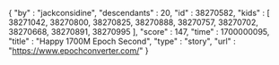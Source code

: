 {
  "by" : "jackconsidine",
  "descendants" : 20,
  "id" : 38270582,
  "kids" : [ 38271042, 38270800, 38270825, 38270888, 38270757, 38270702, 38270668, 38270891, 38270995 ],
  "score" : 147,
  "time" : 1700000095,
  "title" : "Happy 1700M Epoch Second",
  "type" : "story",
  "url" : "https://www.epochconverter.com/"
}
